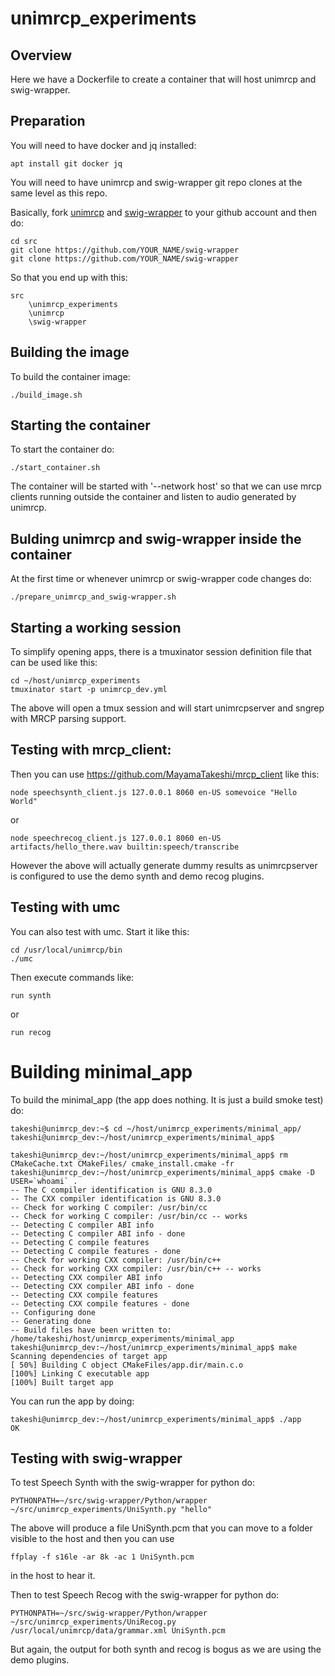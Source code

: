 # unimrcp_experiments

## Overview

Here we have a Dockerfile to create a container that will host unimrcp and swig-wrapper.

## Preparation

You will need to have docker and jq installed:
```
apt install git docker jq
```

You will need to have unimrcp and swig-wrapper git repo clones at the same level as this repo. 

Basically, fork [unimrcp](https://github.com/unispeech/unimrcp) and [swig-wrapper](https://github.com/unispeech/swig-wrapper) to your github account and then do:
```
cd src
git clone https://github.com/YOUR_NAME/swig-wrapper
git clone https://github.com/YOUR_NAME/swig-wrapper
```
So that you end up with this:

```
src
    \unimrcp_experiments
    \unimrcp
    \swig-wrapper 
```

## Building the image

To build the container image:
```
./build_image.sh
```

## Starting the container

To start the container do:
```
./start_container.sh
```

The container will be started with '--network host' so that we can use mrcp clients running outside the container and listen to audio generated by unimrcp.

## Bulding unimrcp and swig-wrapper inside the container

At the first time or whenever unimrcp or swig-wrapper code changes do:
```
./prepare_unimrcp_and_swig-wrapper.sh
```

## Starting a working session

To simplify opening apps, there is a tmuxinator session definition file that can be used like this:
```
cd ~/host/unimrcp_experiments
tmuxinator start -p unimrcp_dev.yml
```

The above will open a tmux session and will start unimrcpserver and sngrep with MRCP parsing support.

## Testing with mrcp_client:

Then you can use https://github.com/MayamaTakeshi/mrcp_client like this:
```
node speechsynth_client.js 127.0.0.1 8060 en-US somevoice "Hello World"
```
or
```
node speechrecog_client.js 127.0.0.1 8060 en-US artifacts/hello_there.wav builtin:speech/transcribe
```

However the above will actually generate dummy results as unimrcpserver is configured to use the demo synth and demo recog plugins.

## Testing with umc

You can also test with umc. Start it like this:
```
cd /usr/local/unimrcp/bin
./umc
```
Then execute commands like:
```
run synth
```
or
```
run recog
```

# Building minimal_app

To build the minimal_app (the app does nothing. It is just a build smoke test) do:

```
takeshi@unimrcp_dev:~$ cd ~/host/unimrcp_experiments/minimal_app/
takeshi@unimrcp_dev:~/host/unimrcp_experiments/minimal_app$ 

takeshi@unimrcp_dev:~/host/unimrcp_experiments/minimal_app$ rm CMakeCache.txt CMakeFiles/ cmake_install.cmake -fr
takeshi@unimrcp_dev:~/host/unimrcp_experiments/minimal_app$ cmake -D USER=`whoami` .
-- The C compiler identification is GNU 8.3.0
-- The CXX compiler identification is GNU 8.3.0
-- Check for working C compiler: /usr/bin/cc
-- Check for working C compiler: /usr/bin/cc -- works
-- Detecting C compiler ABI info
-- Detecting C compiler ABI info - done
-- Detecting C compile features
-- Detecting C compile features - done
-- Check for working CXX compiler: /usr/bin/c++
-- Check for working CXX compiler: /usr/bin/c++ -- works
-- Detecting CXX compiler ABI info
-- Detecting CXX compiler ABI info - done
-- Detecting CXX compile features
-- Detecting CXX compile features - done
-- Configuring done
-- Generating done
-- Build files have been written to: /home/takeshi/host/unimrcp_experiments/minimal_app
takeshi@unimrcp_dev:~/host/unimrcp_experiments/minimal_app$ make
Scanning dependencies of target app
[ 50%] Building C object CMakeFiles/app.dir/main.c.o
[100%] Linking C executable app
[100%] Built target app

```

You can run the app by doing:
```
takeshi@unimrcp_dev:~/host/unimrcp_experiments/minimal_app$ ./app 
OK
```

## Testing with swig-wrapper

To test Speech Synth with the swig-wrapper for python do:
```
PYTHONPATH=~/src/swig-wrapper/Python/wrapper ~/src/unimrcp_experiments/UniSynth.py "hello"
```
The above will produce a file UniSynth.pcm that you can move to a folder visible to the host and then you can use 
```
ffplay -f s16le -ar 8k -ac 1 UniSynth.pcm 
```
in the host to hear it.

Then to test Speech Recog with the swig-wrapper for python do:
```
PYTHONPATH=~/src/swig-wrapper/Python/wrapper ~/src/unimrcp_experiments/UniRecog.py /usr/local/unimrcp/data/grammar.xml UniSynth.pcm
```

But again, the output for both synth and recog is bogus as we are using the demo plugins.



